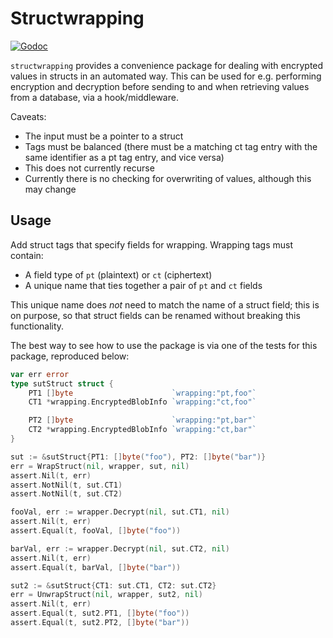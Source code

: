 # Structwrapping

[![Godoc](https://godoc.org/github.com/hashicorp/go-kms-wrapping/structwrapping?status.svg)](https://godoc.org/github.com/hashicorp/go-kms-wrapping/structwrapping)

`structwrapping` provides a convenience package for dealing with encrypted
values in structs in an automated way. This can be used for e.g. performing
encryption and decryption before sending to and when retrieving values from a
database, via a hook/middleware. 

Caveats:

* The input must be a pointer to a struct
* Tags must be balanced (there must be a matching ct tag entry with the same
  identifier as a pt tag entry, and vice versa)
* This does not currently recurse
* Currently there is no checking for overwriting of values, although this may
  change

## Usage

Add struct tags that specify fields for wrapping. Wrapping tags must contain:

* A field type of `pt` (plaintext) or `ct` (ciphertext) 
* A unique name that ties together a pair of `pt` and `ct` fields 

This unique name does _not_ need to match the name of a struct field; this is
on purpose, so that struct fields can be renamed without breaking this
functionality.

The best way to see how to use the package is via one of the tests for this
package, reproduced below:
```go
var err error
type sutStruct struct {
    PT1 []byte                      `wrapping:"pt,foo"`
    CT1 *wrapping.EncryptedBlobInfo `wrapping:"ct,foo"`

    PT2 []byte                      `wrapping:"pt,bar"`
    CT2 *wrapping.EncryptedBlobInfo `wrapping:"ct,bar"`
}

sut := &sutStruct{PT1: []byte("foo"), PT2: []byte("bar")}
err = WrapStruct(nil, wrapper, sut, nil)
assert.Nil(t, err)
assert.NotNil(t, sut.CT1)
assert.NotNil(t, sut.CT2)

fooVal, err := wrapper.Decrypt(nil, sut.CT1, nil)
assert.Nil(t, err)
assert.Equal(t, fooVal, []byte("foo"))

barVal, err := wrapper.Decrypt(nil, sut.CT2, nil)
assert.Nil(t, err)
assert.Equal(t, barVal, []byte("bar"))

sut2 := &sutStruct{CT1: sut.CT1, CT2: sut.CT2}
err = UnwrapStruct(nil, wrapper, sut2, nil)
assert.Nil(t, err)
assert.Equal(t, sut2.PT1, []byte("foo"))
assert.Equal(t, sut2.PT2, []byte("bar"))
```
